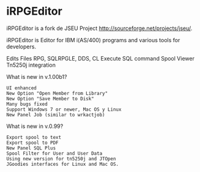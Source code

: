 # iRPGEditor
iRPGEditor is a fork de JSEU Project http://sourceforge.net/projects/jseu/.

iRPGEditor is Editor for IBM i(AS/400) programs and various tools for developers.

Edits Files RPG, SQLRPGLE, DDS, CL
Execute SQL command
Spool Viewer
Tn5250j integration

What is new in v.1.00b1?

    UI enhanced
    New Option "Open Member from Library"
    New Option "Save Member to Disk"
    Many bugs fixed
    Support Windows 7 or newer, Mac OS y Linux
    New Panel Job (similar to wrkactjob)


What is new in v.0.99?

    Export spool to text
    Export spool to PDF
    New Panel SQL Plus
    Spool Filter for User and User Data
    Using new version for tn5250j and JTOpen
    JGoodies interfaces for Linux and Mac OS.

